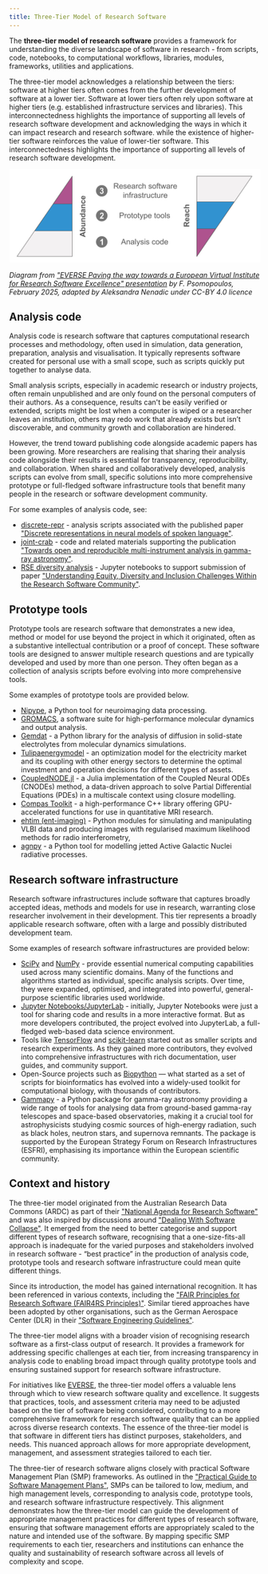 ```yaml
---
title: Three-Tier Model of Research Software
---
```


The **three-tier model of research software** provides a framework for understanding the diverse landscape of software 
in research - from scripts, code, notebooks, to computational workflows, libraries, modules, frameworks, utilities and applications. 

The three-tier model acknowledges a relationship between the tiers: software at higher tiers often comes from the further development of software at a lower tier. Software at lower tiers often rely upon software at higher tiers (e.g. established infrastructure services and libraries). This interconnectedness highlights the importance of supporting all levels of research software development and acknowledging the ways in which it can impact research and research software.
while the existence of higher-tier software reinforces the value of lower-tier software.
This interconnectedness highlights the importance of supporting all levels of research software development.

![Three-tier model of research software](../../images/3-tier-model.svg)
<!--
<img src="/images/3-tier-model.svg" width="1200" alt-text="Three-tier model of research software" />
-->

*Diagram from ["EVERSE Paving the way towards a European Virtual Institute for Research Software Excellence" presentation](https://indico.cern.ch/event/1501988/contributions/6323204/attachments/3016679/5320601/EVERSE_Overview_Slides.pdf) by F. Psomopoulos, February 2025, adapted by Aleksandra Nenadic under CC-BY 4.0 licence*

## Analysis code

Analysis code is research software that captures computational research processes and methodology, often used in simulation, data generation, preparation, analysis and visualisation. 
It typically represents software created for personal use with a small scope, such as scripts quickly put together to analyse data.

Small analysis scripts, especially in academic research or industry projects, often remain unpublished and are only found on the personal computers of their authors.
As a consequence, results can't be easily verified or extended, scripts might be lost when a computer is wiped or a researcher leaves an institution, others may redo work that already exists but isn’t discoverable, and community growth and collaboration are hindered.

However, the trend toward publishing code alongside academic papers has been growing. 
More researchers are realising that sharing their analysis code alongside their results is essential for transparency, reproducibility, and collaboration.
When shared and collaboratively developed, analysis scripts can evolve from small, specific solutions into more comprehensive prototype or full-fledged software infrastructure tools that benefit many people in the research or software development community. 

For some examples of analysis code, see:

- [discrete-repr](https://github.com/bhigy/discrete-repr) - analysis scripts associated with the published paper ["Discrete representations in neural models of spoken language"](https://aclanthology.org/2021.blackboxnlp-1.11).
- [joint-crab](https://github.com/open-gamma-ray-astro/joint-crab) - code and related materials supporting the publication ["Towards open and reproducible multi-instrument analysis in gamma-ray astronomy"](https://www.aanda.org/articles/aa/full_html/2019/05/aa34938-18/aa34938-18.html).
- [RSE diversity analysis](https://zenodo.org/records/4662166) - Jupyter notebooks to support submission of paper ["Understanding Equity, Diversity and Inclusion Challenges Within the Research Software Community"](https://link.springer.com/chapter/10.1007/978-3-030-77980-1_30).

## Prototype tools

Prototype tools are research software that demonstrates a new idea, method or model for use beyond the project in which it originated, often as a substantive intellectual contribution or a proof of concept.
These software tools are designed to answer multiple research questions and are typically developed and used by more than one person.
They often began as a collection of analysis scripts before evolving into more comprehensive tools.

Some examples of prototype tools are provided below.

- [Nipype](https://nipype.readthedocs.io/en/latest/), a Python tool for neuroimaging data processing.
- [GROMACS](https://www.gromacs.org/), a software suite for high-performance molecular dynamics and output analysis.
- [Gemdat](https://gemdat.readthedocs.io/en/latest/) - a Python library for the analysis of diffusion in solid-state electrolytes from molecular dynamics simulations.
- [Tulipaenergymodel](https://research-software-directory.org/software/tulipaenergymodel) - an optimization model for the electricity market and its coupling with other energy sectors to determine the optimal investment and operation decisions for different types of assets.
- [CoupledNODE.jl](https://github.com/DEEPDIP-project/CoupledNODE.jl) - a Julia implementation of the Coupled Neural ODEs (CNODEs) method, a data-driven approach to solve Partial Differential Equations (PDEs) in a multiscale context using closure modelling.
- [Compas Toolkit](https://nlesc-compas.github.io/compas-toolkit/) - a high-performance C++ library offering GPU-accelerated functions for use in quantitative MRI research.
- [ehtim (ent-imaging)](https://github.com/achael/eht-imaging) - Python modules for simulating and manipulating VLBI data and producing images with regularised maximum likelihood methods for radio interferometry,
- [agnpy](https://github.com/cosimoNigro/agnpy) - a Python tool for modelling jetted Active Galactic Nuclei radiative processes.

## Research software infrastructure

Research software infrastructures include software that captures broadly accepted ideas, methods and models for use in research, warranting close researcher involvement in their development.
This tier represents a broadly applicable research software, often with a large and possibly distributed development team.

Some examples of research software infrastructures are provided below:

- [SciPy](https://scipy.org/) and [NumPy](https://numpy.org/) - provide essential numerical computing capabilities used across many scientific domains. Many of the functions and algorithms started as individual, specific analysis scripts. Over time, they were expanded, optimised, and integrated into powerful, general-purpose scientific libraries used worldwide.
- [Jupyter Notebooks/JupyterLab](https://jupyter.org/) - initially, Jupyter Notebooks were just a tool for sharing code and results in a more interactive format. But as more developers contributed, the project evolved into JupyterLab, a full-fledged web-based data science environment.
- Tools like [TensorFlow](https://www.tensorflow.org/) and [scikit-learn](https://scikit-learn.org/stable/) started out as smaller scripts and research experiments. As they gained more contributors, they evolved into comprehensive infrastructures with rich documentation, user guides, and community support.
- Open-Source projects such as [Biopython](https://biopython.org/) — what started as a set of scripts for bioinformatics has evolved into a widely-used toolkit for computational biology, with thousands of contributors.
- [Gammapy](https://github.com/gammapy/gammapy) - a Python package for gamma-ray astronomy providing a wide range of tools for analysing data from ground-based gamma-ray telescopes and space-based observatories, making it a crucial tool for astrophysicists studying cosmic sources of high-energy radiation, such as black holes, neutron stars, and supernova remnants.
The package is supported by the European Strategy Forum on Research Infrastructures (ESFRI), emphasising its importance within the European scientific community.

## Context and history

The three-tier model originated from the Australian Research Data Commons (ARDC) as part of their ["National Agenda for Research Software"](https://doi.org/10.5281/zenodo.6378082) 
and was also inspired by discussions around ["Dealing With Software Collapse"](https://ieeexplore.ieee.org/document/8701540). 
It emerged from the need to better categorise and support different types of research software, recognising that a 
one-size-fits-all approach is inadequate for the varied purposes and stakeholders involved in research software - “best practice” in the production of
analysis code, prototype tools and research software infrastructure could mean quite different things.

Since its introduction, the model has gained international recognition. 
It has been referenced in various contexts, including the ["FAIR Principles for Research Software (FAIR4RS Principles)"](https://doi.org/10.1038/s41597-022-01710-x). 
Similar tiered approaches have been adopted by other organisations, such as the German Aerospace Center (DLR) in their ["Software Engineering Guidelines"](https://doi.org/10.5281/zenodo.1344612).

The three-tier model aligns with a broader vision of recognising research software as a first-class output of research. 
It provides a framework for addressing specific challenges at each tier, from increasing transparency in analysis code 
to enabling broad impact through quality prototype tools and ensuring sustained support for research software infrastructure.

For initiatives like [EVERSE](https://everse.software/), the three-tier model offers a valuable lens through which to view research software quality 
and excellence. It suggests that practices, tools, and assessment criteria may need to be adjusted based on the tier of 
software being considered, contributing to a more comprehensive framework for research software quality that can be applied across diverse research contexts.
The essence of the three-tier model is that software in different tiers has distinct purposes, stakeholders, and needs.
This nuanced approach allows for more appropriate development, management, and assessment strategies tailored to each tier.

The three-tier of research software aligns closely with practical Software Management Plan (SMP) frameworks. 
As outlined in the ["Practical Guide to Software Management Plans"](https://doi.org/10.5281/zenodo.7248877), SMPs can be tailored to low, medium, and high 
management levels, corresponding to analysis code, prototype tools, and research software infrastructure respectively. 
This alignment demonstrates how the three-tier model can guide the development of appropriate management practices for 
different types of research software, ensuring that software management efforts are appropriately scaled to the nature 
and intended use of the software. By mapping specific SMP requirements to each tier, researchers and institutions can 
enhance the quality and sustainability of research software across all levels of complexity and scope.
